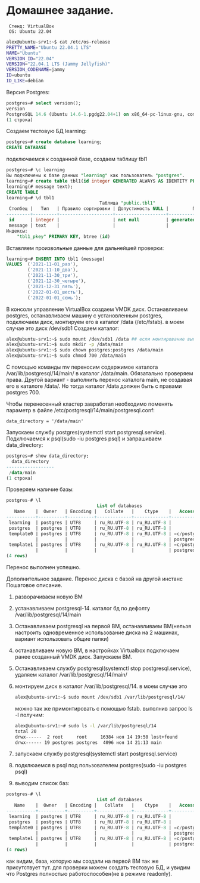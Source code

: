 # Домашнее задание.

```text
 Стенд: VirtualBox
 OS: Ubuntu 22.04
```

```bash
alex@ubuntu-srv1:~$ cat /etc/os-release
PRETTY_NAME="Ubuntu 22.04.1 LTS"
NAME="Ubuntu"
VERSION_ID="22.04"
VERSION="22.04.1 LTS (Jammy Jellyfish)"
VERSION_CODENAME=jammy
ID=ubuntu
ID_LIKE=debian
```

Версия Postgres:

```sql
postgres=# select version();
version
PostgreSQL 14.6 (Ubuntu 14.6-1.pgdg22.04+1) on x86_64-pc-linux-gnu, compiled by gcc (Ubuntu 11.3.0-1ubuntu1~22.04) 11.3.0, 64-bit
(1 строка)
```

Создаем тестовую БД learning:

```sql
postgres=# create database learning;
CREATE DATABASE
```

подключаемся к созданной базе, создаем таблицу tbl1

```sql
postgres=# \c learning
Вы подключены к базе данных "learning" как пользователь "postgres".
learning=# create table tbl1(id integer GENERATED ALWAYS AS IDENTITY PRIMARY KEY,
learning(# message text);
CREATE TABLE
learning=# \d tbl1
                                   Таблица "public.tbl1"
 Столбец |   Тип   | Правило сортировки | Допустимость NULL |         По умолчанию
---------+---------+--------------------+-------------------+------------------------------
 id      | integer |                    | not null          | generated always as identity
 message | text    |                    |                   |
Индексы:
    "tbl1_pkey" PRIMARY KEY, btree (id)
```

Вставляем произвольные данные для дальнейшей проверки:

```sql
learning=# INSERT INTO tbl1 (message)
VALUES  ('2021-11-01_раз'),
        ('2021-11-10_два'),
        ('2021-11-30_три'),
        ('2021-12-30_четыре'),
        ('2021-12-31_пять'),
        ('2022-01-01_шесть'),
        ('2022-01-01_семь');
```

В консоли управление VirtualBox создаем VMDK диск. Останавливаем postgres, останавливаем машину с установленным postgres, подключаем диск, монтируем его в каталог /data (/etc/fstab). в моем случае это диск /dev/sdb1
Cоздаем каталог:

```bash
alex@ubuntu-srv1:~$ sudo mount /dev/sdb1 /data ## если монтирование выполнено в fstab - пропускаем
alex@ubuntu-srv1:~$ sudo mkdir -p /data/main
alex@ubuntu-srv1:~$ sudo chown postgres:postgres /data/main
alex@ubuntu-srv1:~$ sudo chmod 700 /data/main
```

С помощью команды mv переносим содержимое каталога /var/lib/postgresql/14/main/ в каталог /data/main. Обязатально проверяем права. Другой вариант - выполнить перенос каталога main, не создавая его в каталоге /data/. Но тогда каталог /data должен быть с правами postgres 700.

Чтобы перенесенный кластер завработал необходимо поменять параметр в файле /etc/postgresql/14/main/postgresql.conf:

```text
data_directory = '/data/main'
```

Запускаем службу postgres(systemctl start postgresql.service).
Подключаемся к psql(sudo -iu postgres psql) и запрашиваем data_directory:

```sql
postgres=# show data_directory;
  data_directory
------------------
 /data/main
(1 строка)
```

Проверяем наличие базы:

```sql
postgres-# \l
                                  List of databases
   Name    |  Owner   | Encoding |   Collate   |    Ctype    |   Access privileges
-----------+----------+----------+-------------+-------------+-----------------------
 learning  | postgres | UTF8     | ru_RU.UTF-8 | ru_RU.UTF-8 |
 postgres  | postgres | UTF8     | ru_RU.UTF-8 | ru_RU.UTF-8 |
 template0 | postgres | UTF8     | ru_RU.UTF-8 | ru_RU.UTF-8 | =c/postgres          +
           |          |          |             |             | postgres=CTc/postgres
 template1 | postgres | UTF8     | ru_RU.UTF-8 | ru_RU.UTF-8 | =c/postgres          +
           |          |          |             |             | postgres=CTc/postgres
(4 rows)
```

Перенос выполнен успешно.

Дополнительное задание. Перенос диска с базой на другой инстанс
Пошаговое описание.

1. разворачиваем новую ВМ
2. устанавливаем postgresql-14. каталог бд по дефолту /var/lib/postgresql/14/main
3. Останавливаем postgresql на первой ВМ, останавливаем ВМ(нельзя настроить одновременное использование диска на 2 машинах, вариант использовать общие папки)
4. останавливаем новую ВМ, в настройках Virtualbox подключаем ранее созданный VMDK диск. Запускаем ВМ.
5. Останавливаем службу postgresql(systemctl stop postgresql.service), удаляем каталог /var/lib/postgresql/14/main/
6. монтируем диск в каталог /var/lib/postgresql/14. в моем случае это

    ```bash
    alex@ubuntu-srv1:~$ sudo mount /dev/sdb1 /var/lib/postgresql/14/ 
    ```

    можно так же примонтировать с помощью fstab.
    выполнив запрос ls -l получим:

    ```bash
    alex@ubuntu-srv1:~# sudo ls -l /var/lib/postgresql/14
    total 20
    drwx------  2 root     root     16384 ноя 14 19:50 lost+found
    drwx------ 19 postgres postgres  4096 ноя 14 21:13 main
    ```

7. запускаем службу postgresql(systemctl start postgresql.service)
8. подклюаемся в psql под пользователем postgres(sudo -iu postgres psql)
9. выводим список баз:

```sql
postgres-# \l
                                  List of databases
   Name    |  Owner   | Encoding |   Collate   |    Ctype    |   Access privileges
-----------+----------+----------+-------------+-------------+-----------------------
 learning  | postgres | UTF8     | ru_RU.UTF-8 | ru_RU.UTF-8 |
 postgres  | postgres | UTF8     | ru_RU.UTF-8 | ru_RU.UTF-8 |
 template0 | postgres | UTF8     | ru_RU.UTF-8 | ru_RU.UTF-8 | =c/postgres          +
           |          |          |             |             | postgres=CTc/postgres
 template1 | postgres | UTF8     | ru_RU.UTF-8 | ru_RU.UTF-8 | =c/postgres          +
           |          |          |             |             | postgres=CTc/postgres
(4 rows)
```

как видим, база, которую мы создали на первой ВМ так же присутствует тут.
для проверки можем создать тестовую БД, и увидим что Postgres полностью работоспособен(не в режиме readonly).
